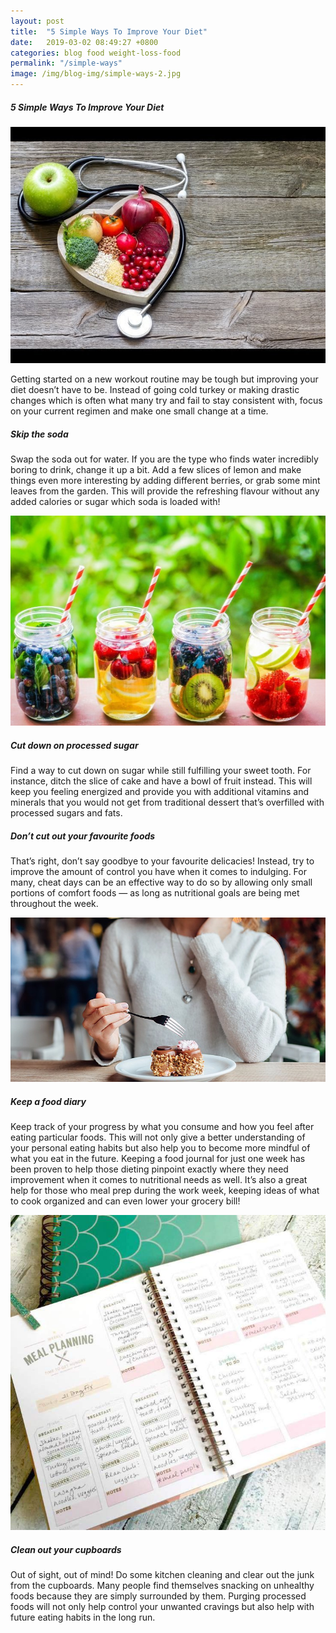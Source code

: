 ```yaml
---
layout: post
title:  "5 Simple Ways To Improve Your Diet"
date:   2019-03-02 08:49:27 +0800
categories: blog food weight-loss-food
permalink: "/simple-ways"
image: /img/blog-img/simple-ways-2.jpg
---
```



##### 5 Simple Ways To Improve Your Diet

![image](/img/blog-img/simple-ways-1.jpg "image-1")

Getting started on a new workout routine may be tough but improving your diet doesn’t have to be. Instead of going cold turkey or making drastic changes which is often what many try and fail to stay consistent with, focus on your current regimen and make one small change at a time.

##### Skip the soda

Swap the soda out for water. If you are the type who finds water incredibly boring to drink, change it up a bit. Add a few slices of lemon and make things even more interesting by adding different berries, or grab some mint leaves from the garden. This will provide the refreshing flavour without any added calories or sugar which soda is loaded with!

![image](/img/blog-img/simple-ways-2.jpg "image-2")


##### Cut down on processed sugar

Find a way to cut down on sugar while still fulfilling your sweet tooth. For instance, ditch the slice of cake and have a bowl of fruit instead. This will keep you feeling energized and provide you with additional vitamins and minerals that you would not get from traditional dessert that’s overfilled with processed sugars and fats.

##### Don’t cut out your favourite foods

That’s right, don’t say goodbye to your favourite delicacies! Instead, try to improve the amount of control you have when it comes to indulging. For many, cheat days can be an effective way to do so by allowing only small portions of comfort foods — as long as nutritional goals are being met throughout the week.


![image](/img/blog-img/simple-ways-3.jpg "image-3")


##### Keep a food diary

Keep track of your progress by what you consume and how you feel after eating particular foods. This will not only give a better understanding of your personal eating habits but also help you to become more mindful of what you eat in the future. Keeping a food journal for just one week has been proven to help those dieting pinpoint exactly where they need improvement when it comes to nutritional needs as well. It’s also a great help for those who meal prep during the work week, keeping ideas of what to cook organized and can even lower your grocery bill!

![image](/img/blog-img/simple-ways-4.jpg "image-4")


##### Clean out your cupboards

Out of sight, out of mind! Do some kitchen cleaning and clear out the junk from the cupboards. Many people find themselves snacking on unhealthy foods because they are simply surrounded by them. Purging processed foods will not only help control your unwanted cravings but also help with future eating habits in the long run.
